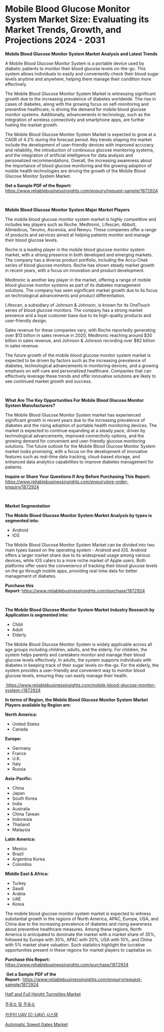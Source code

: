 <p><h1>Mobile Blood Glucose Monitor System Market Size: Evaluating its Market Trends, Growth, and Projections 2024 - 2031</h1></p><p><strong>Mobile Blood Glucose Monitor System Market Analysis and Latest Trends</strong></p>
<p><p>A Mobile Blood Glucose Monitor System is a portable device used by diabetic patients to monitor their blood glucose levels on-the-go. This system allows individuals to easily and conveniently check their blood sugar levels anytime and anywhere, helping them manage their condition more effectively.</p><p>The Mobile Blood Glucose Monitor System Market is witnessing significant growth due to the increasing prevalence of diabetes worldwide. The rise in cases of diabetes, along with the growing focus on self-monitoring and preventive healthcare, is driving the demand for mobile blood glucose monitor systems. Additionally, advancements in technology, such as the integration of wireless connectivity and smartphone apps, are further fueling the market growth.</p><p>The Mobile Blood Glucose Monitor System Market is expected to grow at a CAGR of 4.2% during the forecast period. Key trends shaping the market include the development of user-friendly devices with improved accuracy and reliability, the introduction of continuous glucose monitoring systems, and the integration of artificial intelligence for data analysis and personalized recommendations. Overall, the increasing awareness about the importance of blood glucose monitoring and the growing adoption of mobile health technologies are driving the growth of the Mobile Blood Glucose Monitor System Market.</p></p>
<p><strong>Get a Sample PDF of the Report:&nbsp;</strong> <a href="https://www.reliablebusinessinsights.com/enquiry/request-sample/1872924">https://www.reliablebusinessinsights.com/enquiry/request-sample/1872924</a></p>
<p>&nbsp;</p>
<p><strong>Mobile Blood Glucose Monitor System Major Market Players</strong></p>
<p><p>The mobile blood glucose monitor system market is highly competitive and includes key players such as Roche, Medtronic, Lifescan, Abbott, Allmedicus, Terumo, Ascensia, and Newyu. These companies offer a range of products and services aimed at helping patients monitor and manage their blood glucose levels.</p><p>Roche is a leading player in the mobile blood glucose monitor system market, with a strong presence in both developed and emerging markets. The company has a diverse product portfolio, including the Accu-Chek series of blood glucose monitors. Roche has shown steady market growth in recent years, with a focus on innovation and product development.</p><p>Medtronic is another key player in the market, offering a range of mobile blood glucose monitor systems as part of its diabetes management solutions. The company has seen significant market growth due to its focus on technological advancements and product differentiation.</p><p>Lifescan, a subsidiary of Johnson & Johnson, is known for its OneTouch series of blood glucose monitors. The company has a strong market presence and a loyal customer base due to its high-quality products and user-friendly design.</p><p>Sales revenue for these companies vary, with Roche reportedly generating over $13 billion in sales revenue in 2020, Medtronic reaching around $30 billion in sales revenue, and Johnson & Johnson recording over $82 billion in sales revenue.</p><p>The future growth of the mobile blood glucose monitor system market is expected to be driven by factors such as the increasing prevalence of diabetes, technological advancements in monitoring devices, and a growing emphasis on self-care and personalized healthcare. Companies that can effectively leverage these trends and offer innovative solutions are likely to see continued market growth and success.</p></p>
<p>&nbsp;</p>
<p><strong>What Are The Key Opportunities For Mobile Blood Glucose Monitor System Manufacturers?</strong></p>
<p><p>The Mobile Blood Glucose Monitor System market has experienced significant growth in recent years due to the increasing prevalence of diabetes and the rising adoption of portable health monitoring devices. The market is expected to continue expanding at a steady pace, driven by technological advancements, improved connectivity options, and the growing demand for convenient and user-friendly glucose monitoring solutions. The future outlook for the Mobile Blood Glucose Monitor System market looks promising, with a focus on the development of innovative features such as real-time data tracking, cloud-based storage, and enhanced data analytics capabilities to improve diabetes management for patients.</p></p>
<p><strong>Inquire or Share Your Questions If Any Before Purchasing This Report:</strong> <a href="https://www.reliablebusinessinsights.com/enquiry/pre-order-enquiry/1872924">https://www.reliablebusinessinsights.com/enquiry/pre-order-enquiry/1872924</a></p>
<p>&nbsp;</p>
<p><strong>Market Segmentation</strong></p>
<p><strong>The Mobile Blood Glucose Monitor System Market Analysis by types is segmented into:</strong></p>
<p><ul><li>Android</li><li>IOS</li></ul></p>
<p><p>The Mobile Blood Glucose Monitor System Market can be divided into two main types based on the operating system - Android and iOS. Android offers a larger market share due to its widespread usage among various devices, while iOS caters to a more niche market of Apple users. Both platforms offer users the convenience of tracking their blood glucose levels on the go through mobile apps, providing real-time data for better management of diabetes.</p></p>
<p><strong>Purchase this Report:&nbsp;</strong><a href="https://www.reliablebusinessinsights.com/purchase/1872924">https://www.reliablebusinessinsights.com/purchase/1872924</a></p>
<p>&nbsp;</p>
<p><strong>The Mobile Blood Glucose Monitor System Market Industry Research by Application is segmented into:</strong></p>
<p><ul><li>Child</li><li>Adult</li><li>Elderly</li></ul></p>
<p><p>The Mobile Blood Glucose Monitor System is widely applicable across all age groups including children, adults, and the elderly. For children, the system helps parents and caretakers monitor and manage their blood glucose levels effectively. In adults, the system supports individuals with diabetes in keeping track of their sugar levels on-the-go. For the elderly, the system provides a user-friendly and convenient way to monitor blood glucose levels, ensuring they can easily manage their health.</p></p>
<p><a href="https://www.reliablebusinessinsights.com/mobile-blood-glucose-monitor-system-r1872924">&nbsp;https://www.reliablebusinessinsights.com/mobile-blood-glucose-monitor-system-r1872924</a></p>
<p><strong>In terms of Region, the Mobile Blood Glucose Monitor System Market Players available by Region are:</strong></p>
<p>
    <p> <strong> North America: </strong>
        <ul>
            <li>United States</li>
            <li>Canada</li>
        </ul>
        </p> 
    <p> <strong> Europe: </strong>
        <ul>
            <li>Germany</li>
            <li>France</li>
            <li>U.K.</li>
            <li>Italy</li>
            <li>Russia</li>
        </ul>
        </p> 
    <p> <strong> Asia-Pacific: </strong>
        <ul>
            <li>China</li>
            <li>Japan</li>
            <li>South Korea</li>
            <li>India</li>
            <li>Australia</li>
            <li>China Taiwan</li>
            <li>Indonesia</li>
            <li>Thailand</li>
            <li>Malaysia</li>
        </ul>
        </p> 
    <p> <strong> Latin America: </strong>
        <ul>
            <li>Mexico</li>
            <li>Brazil</li>
            <li>Argentina Korea</li>
            <li>Colombia</li>
        </ul>
        </p> 
    <p> <strong> Middle East & Africa: </strong>
        <ul>
            <li>Turkey</li>
            <li>Saudi</li>
            <li>Arabia</li>
            <li>UAE</li>
            <li>Korea</li>
        </ul>
    </p>
    </p>
<p><p>The mobile blood glucose monitor system market is expected to witness substantial growth in the regions of North America, APAC, Europe, USA, and China due to the increasing prevalence of diabetes and rising awareness about preventive healthcare measures. Among these regions, North America is anticipated to dominate the market with a market share of 35%, followed by Europe with 30%, APAC with 20%, USA with 10%, and China with 5% market share valuation. Such statistics highlight the lucrative opportunities present in these regions for market players to capitalize on.</p></p>
<p><strong>Purchase this Report: </strong><a href="https://www.reliablebusinessinsights.com/purchase/1872924">https://www.reliablebusinessinsights.com/purchase/1872924</a></p>
<p>&nbsp;<strong>Get a Sample PDF of the Report:&nbsp;&nbsp;</strong><a href="https://www.reliablebusinessinsights.com/enquiry/request-sample/1872924">https://www.reliablebusinessinsights.com/enquiry/request-sample/1872924</a></p>
<p><strong></strong></p>
<p><p><a href="https://github.com/Whitneyboyettebo9kiw7yr13/Market-Research-Report-List-3/blob/main/half-and-full-height-turnstiles-market.md">Half and Full Height Turnstiles Market</a></p><p><a href="https://github.com/airdroplover110/Market-Research-Report-List-1/blob/main/9702335180304.md">주유소 및 주유소</a></p><p><a href="https://github.com/nhaiquang84/Market-Research-Report-List-1/blob/main/2415464180303.md">카운터 UAV (C-UAV) 시스템</a></p><p><a href="https://github.com/sonuprakash1/Market-Research-Report-List-3/blob/main/automatic-speed-gates-market.md">Automatic Speed Gates Market</a></p></p>